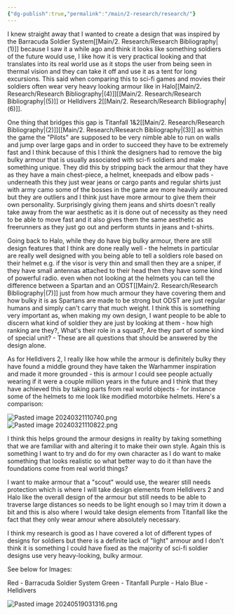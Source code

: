 ```yaml
---
{"dg-publish":true,"permalink":"/main/2-research/research/"}
---
```


I knew straight away that I wanted to create a design that was inspired by the Barracuda Soldier System[[Main/2. Research/Research Bibliography\|(1)]] because I saw it a while ago and think it looks like something soldiers of the future would use, I like how it is very practical looking and that translates into its real world use as it stops the user from being seen in thermal vision and they can take it off and use it as a tent for long excursions. This said when comparing this to sci-fi games and movies their soldiers often wear very heavy looking armour like in Halo[[Main/2. Research/Research Bibliography\|(4)]][[Main/2. Research/Research Bibliography\|(5)]] or Helldivers 2[[Main/2. Research/Research Bibliography\|(6)]]. 

One thing that bridges this gap is Titanfall 1&2[[Main/2. Research/Research Bibliography\|(2)]][[Main/2. Research/Research Bibliography\|(3)]] as within the game the "Pilots" are supposed to be very nimble able to run on walls and jump over large gaps and in order to succeed they have to be extremely fast and I think because of this I think the designers had to remove the big bulky armour that is usually associated with sci-fi soldiers and make something unique. They did this by stripping back the armour that they have as they have a main chest-piece, a helmet, kneepads and elbow pads - underneath this they just wear jeans or cargo pants and regular shirts just with army camo some of the bosses in the game are more heavily armoured but they are outliers and I think just have more armour to give them their own personality. Surprisingly giving them jeans and shirts doesn't really take away from the war aesthetic as it is done out of necessity as they need to be able to move fast and it also gives them the same aesthetic as freerunners as they just go out and perform stunts in jeans and t-shirts.

Going back to Halo, while they do have big bulky armour, there are still design features that I think are done really well - the helmets in particular are really well designed with you being able to tell a soldiers role based on their helmet e.g. if the visor is very thin and small then they are a sniper, if they have small antennas attached to their head then they have some kind of powerful radio. even when not looking at the helmets you can tell the difference between a Spartan and an ODST[[Main/2. Research/Research Bibliography\|(7)]] just from how much armour they have covering them and how bulky it is as Spartans are made to be strong but ODST are just regular humans and simply can't carry that much weight. I think this is something very important as, when making my own design, I want people to be able to discern what kind of soldier they are just by looking at them - how high ranking are they?, What's their role in a squad?, Are they part of some kind of special unit? - These are all questions that should be answered by the design alone.

As for Helldivers 2, I really like how while the armour is definitely bulky they have found a middle ground they have taken the Warhammer inspiration and made it more grounded - this is armour I could see people actually wearing if it were a couple million years in the future and I think that they have achieved this by taking parts from real world objects - for instance some of the helmets to me look like modified motorbike helmets. Here's a comparison:

![Pasted image 20240321110740.png](/img/user/Images%20and%20Videos/Pasted%20image%2020240321110740.png)
![Pasted image 20240321110822.png](/img/user/Images%20and%20Videos/Pasted%20image%2020240321110822.png)

I think this helps ground the armour designs in reality by taking something that we are familiar with and altering it to make their own style. Again this is something I want to try and do for my own character as I do want to make something that looks realistic so what better way to do it than have the foundations come from real world things?

I want to make armour that a "scout" would use, the wearer still needs protection which is where I will take design elements from Helldivers 2 and Halo like the overall design of the armour but still needs to be able to traverse large distances so needs to be light enough so I may trim it down a bit and this is also where I would take design elements from Titanfall like the fact that they only wear amour where absolutely necessary.

I think my research is good as I have covered a lot of different types of designs for soldiers but there is a definite lack of "light" armour and I don't think it is something I could have fixed as the majority of sci-fi soldier designs use very heavy-looking, bulky armour.



See below for Images:

Red - Barracuda Soldier System
Green - Titanfall
Purple - Halo
Blue - Helldivers

![Pasted image 20240519031316.png](/img/user/Images%20and%20Videos/Pasted%20image%2020240519031316.png)